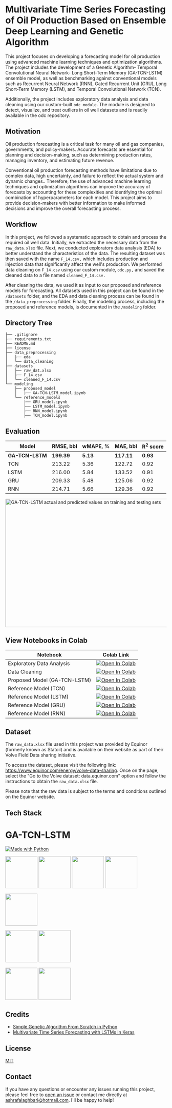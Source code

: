 
# Multivariate Time Series Forecasting of Oil Production Based on Ensemble Deep Learning and Genetic Algorithm


This project focuses on developing a forecasting model for oil production using advanced machine learning techniques and optimization algorithms. The project includes the development of a Genetic Algorithm- Temporal Convolutional Neural Network- Long Short-Term Memory (GA-TCN-LSTM) ensemble model, as well as benchmarking against conventional models such as Recurrent Neural Network (RNN), Gated Recurrent Unit (GRU), Long Short-Term Memory (LSTM), and Temporal Convolutional Network (TCN).

Additionally, the project includes exploratory data analysis and data cleaning using our custom-built `odc module`. The  module is designed to detect, visualize, and treat outliers in oil well datasets and is readily available in the odc repository.



## Motivation
Oil production forecasting is a critical task for many oil and gas companies, governments, and policy-makers. Accurate forecasts are essential for planning and decision-making, such as determining production rates, managing inventory, and estimating future revenue.

Conventional oil production forecasting methods have limitations due to complex data, high uncertainty, and failure to reflect the actual system and dynamic changes.. Therefore, the use of advanced machine learning techniques and optimization algorithms can improve the accuracy of forecasts by accounting for these complexities and identifying the optimal combination of hyperparameters for each model. This project aims to provide decision-makers with better information to make informed decisions and improve the overall forecasting process.
## Workflow
In this project, we followed a systematic approach to obtain and process the required oil well data. Initially, we extracted the necessary data from the `raw_data.xlsx` file. Next, we conducted exploratory data analysis (EDA) to better understand the characteristics of the data. The resulting dataset was then saved with the name `F_14.csv,` which includes production and injection data that significantly affect the well's production. We performed data cleaning on `F_14.csv` using our custom module, `odc.py,` and saved the cleaned data to a file named `cleaned_F_14.csv.`

After cleaning the data, we used it as input to our proposed and reference models for forecasting. All datasets used in this project can be found in the `/datasets` folder, and the EDA and data cleaning process can be found in the `/data_preprocessing` folder. Finally, the modeling process, including the proposed and reference models, is documented in the `/modeling` folder.

## Directory Tree
```
├── .gitignore
├── requirements.txt
├── README.md
├── license
├── data_preprocessing
│   ├── eda
│   └── data_cleaning
├── datasets
│   ├── raw_dat.xlsx
│   ├── F_14.csv
│   └── cleaned_F_14.csv
└── modeling
    ├── proposed_model
    │   ├── GA-TCN-LSTM_model.ipynb
    └── reference_models
        ├── GRU_model.ipynb
        ├── LSTM_model.ipynb
        ├── RNN_model.ipynb
        ├── TCN_model.ipynb
```
## Evaluation

| Model          | RMSE, bbl | wMAPE, % | MAE, bbl | R<sup>2</sup> score |
|----------------|-----------|----------|----------|-----------|
| **GA-TCN-LSTM**     | **199.39**    | **5.13**     | **117.11**   | **0.93**      |
| TCN            | 213.22    | 5.36     | 122.72   | 0.92      |
| LSTM           | 216.00    | 5.84     | 133.52   | 0.91      |
| GRU            | 209.33    | 5.48     | 125.06   | 0.92      |
| RNN            | 214.71    | 5.66     | 129.36   | 0.92      |

<img src="https://user-images.githubusercontent.com/98224412/235143302-00ebbd39-c977-4ce5-8b3c-abcd3a528c70.jpg" alt="GA-TCN-LSTM actual and predicted values on training and testing sets" width="700" height="400">

## View Notebooks in Colab

| Notebook | Colab Link |
| -------- | ---------- |
| Exploratory Data Analysis | [![Open In Colab](https://colab.research.google.com/assets/colab-badge.svg)](https://colab.research.google.com/github/ashrafalaghbari/GA-TCN-LSTM/blob/main/data_preprocessing/eda.ipynb) |
| Data Cleaning | [![Open In Colab](https://colab.research.google.com/assets/colab-badge.svg)](https://colab.research.google.com/github/ashrafalaghbari/GA-TCN-LSTM/blob/main/data_preprocessing/data_cleaning.ipynb) |
| Proposed Model (GA-TCN-LSTM) | [![Open In Colab](https://colab.research.google.com/assets/colab-badge.svg)](https://colab.research.google.com/github/ashrafalaghbari/GA-TCN-LSTM/blob/main/modeling/reference_models/GA_TCN_LSTM_model.ipynb) |
| Reference Model (TCN) | [![Open In Colab](https://colab.research.google.com/assets/colab-badge.svg)](https://colab.research.google.com/github/ashrafalaghbari/GA-TCN-LSTM/blob/main/Reference_models/TCN_model.ipynb) |
| Reference Model (LSTM) | [![Open In Colab](https://colab.research.google.com/assets/colab-badge.svg)](https://colab.research.google.com/github/ashrafalaghbari/GA-TCN-LSTM/blob/main/modeling/reference_models/LSTM_model.ipynb) |
| Reference Model (GRU)| [![Open In Colab](https://colab.research.google.com/assets/colab-badge.svg)](https://colab.research.google.com/github/ashrafalaghbari/GA-TCN-LSTM/blob/main/modeling/reference_models/GRU_model.ipynb) |
| Reference Model (RNN) | [![Open In Colab](https://colab.research.google.com/assets/colab-badge.svg)](https://colab.research.google.com/github/ashrafalaghbari/GA-TCN-LSTM/blob/main/modeling/reference_models/RNN_model.ipynb) |





## Dataset

The `raw_data.xlsx` file used in this project was provided by Equinor (formerly known as Statoil) and is available on their website as part of their Volve Field Data sharing initiative.

To access the dataset, please visit the following link: https://www.equinor.com/energy/volve-data-sharing. Once on the page, select the "Go to the Volve dataset: data.equinor.com" option and follow the instructions to obtain the `raw_data.xlsx` file.

Please note that the raw data is subject to the terms and conditions outlined on the Equinor website.

## Tech Stack



GA-TCN-LSTM
=======




[![Made with Python](https://img.shields.io/badge/Made%20with-Python%203.10.7-blue.svg)](https://www.python.org/)


[<img target="_blank" src="https://www.fullstackpython.com/img/logos/scipy.png" width=100>](https://scipy.org/) [<img target="_blank" src="https://keras.io/img/logo.png" width=100>](https://keras.io/) [<img target="_blank" src="https://matplotlib.org/stable/_static/logo2_compressed.svg" width=100>](https://matplotlib.org/stable/index.html) [<img target="_blank" src="https://seaborn.pydata.org/_images/logo-wide-lightbg.svg" width=100>](https://seaborn.pydata.org/)

[<img target="_blank" src="https://upload.wikimedia.org/wikipedia/commons/3/31/NumPy_logo_2020.svg" width=100>](https://numpy.org/)

 [<img target="_blank" src="https://pandas.pydata.org/static/img/pandas.svg" width=100>](https://pandas.pydata.org/) [<img target="_blank" src="https://scikit-learn.org/stable/_images/scikit-learn-logo-notext.png" width=100>](https://scikit-learn.org/stable/)

  [<img target="_blank" src="https://www.statsmodels.org/stable/_images/statsmodels-logo-v2.svg" width=100>](https://www.statsmodels.org/stable/index.html) [<img target="_blank" src="https://www.tensorflow.org/images/tf_logo_social.png" width=100>](https://www.tensorflow.org/)



## Credits
- [Simple Genetic Algorithm From Scratch in Python](https://machinelearningmastery.com/simple-genetic-algorithm-from-scratch-in-python/)
- [Multivariate Time Series Forecasting with LSTMs in Keras](https://machinelearningmastery.com/multivariate-time-series-forecasting-lstms-keras/)
## License

[MIT](https://github.com/ashrafalaghbari/GA-TCN-LSTM/blob/main/license)


## Contact

If you have any questions or encounter any issues running this project, please feel free to [open an issue](https://github.com/ashrafalaghbari/Data-Viz/issues) or contact me directly at [ashrafalaghbari@hotmail.com](mailto:ashrafalaghbari@hotmail.com). I'll be happy to help!



